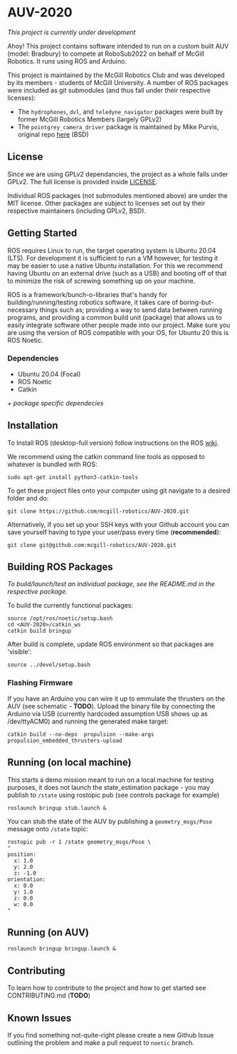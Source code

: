 # AUV-2020

*This project is currently under development*

Ahoy! This project contains software intended to run on a custom built AUV (model: Bradbury) to compete at RoboSub2022 on behalf of McGill Robotics. It runs using ROS and Arduino.

This project is maintained by the McGill Robotics Club and was developed by its members - students of McGill University. 
A number of ROS packages were included as git submodules (and thus fall under their respective licenses): 
- The `hydrophones`, `dvl`, and `teledyne_navigator` packages were built by former McGill Robotics Members (largely GPLv2)
- The `pointgrey_camera_driver` package is maintained by Mike Purvis, original repo [here](https://github.com/ros-drivers/pointgrey_camera_driver) (BSD)


## License

Since we are using GPLv2 dependancies, the project as a whole falls 
under GPLv2. The full license is provided inside [LICENSE](LICENSE).

Individual ROS packages (not submodules mentioned above) are under the MIT license. Other packages are subject to licenses set 
out by their respective maintainers (including GPLv2, BSD). 


## Getting Started

ROS requires Linux to run, the target operating system is Ubuntu 20.04 (LTS). For development it is sufficient to run a VM however, 
for testing it may be easier to use a native Ubuntu installation. For this we recommend having Ubuntu on an external drive (such as a USB) 
and booting off of that to minimize the risk of screwing something up on your machine. 

ROS is a framework/bunch-o-libraries that's handy for building/running/testing robotics software, it takes care of boring-but-necessary 
things such as; providing a way to send data between running programs, and providing a common build unit (package) that allows us to 
easily integrate software other people made into our project. Make sure you are using the version of ROS compatible with your OS, for 
Ubuntu 20 this is ROS Noetic.


### Dependencies

- Ubuntu 20.04 (Focal)
- ROS Noetic
- Catkin

*+ package specific dependecies*


## Installation 

To Install ROS (desktop-full version) follow instructions on the ROS [wiki](http://wiki.ros.org/noetic/Installation/Ubuntu).

We recommend using the catkin command line tools as opposed to whatever is bundled with ROS:

    sudo apt-get install python3-catkin-tools

To get these project files onto your computer using git navigate to a desired folder and do:

    git clone https://github.com/mcgill-robotics/AUV-2020.git
  
Alternatively, if you set up your SSH keys with your Github account you can save yourself having to type your user/pass every 
time (**recommended**):

    git clone git@github.com:mcgill-robotics/AUV-2020.git


## Building ROS Packages

*To build/launch/test an individual package, see the README.md in the respective package.*

To build the currently functional packages:

	source /opt/ros/noetic/setup.bash
	cd <AUV-2020>/catkin_ws
	catkin build bringup

After build is complete, update ROS environment so that packages are 'visible':

	source ../devel/setup.bash
  
### Flashing Firmware

If you have an Arduino you can wire it up to emmulate the thrusters on the AUV (see schematic - **TODO**). Upload the 
binary file by connecting the Arduino via USB (currently hardcoded assumption USB shows up as /dev/ttyACM0) and running 
the generated make target:

    catkin build --no-deps  propulsion --make-args propulsion_embedded_thrusters-upload


## Running (on local machine)

This starts a demo mission meant to run on a local machine for testing purposes, it does not launch the state_estimation
package - you may publish to `/state` using rostopic pub (see controls package for example)

    roslaunch bringup stub.launch & 
    
You can stub the state of the AUV by publishing a `geometry_msgs/Pose` message onto `/state` topic:

	rostopic pub -r 1 /state geometry_msgs/Pose \
	"
	position:
	  x: 1.0
	  y: 2.0
	  z: -1.0
	orientation:
	  x: 0.0
	  y: 1.0
	  z: 0.0
	  w: 0.0
	" 


## Running (on AUV)
 
    roslaunch bringup bringup.launch & 


## Contributing

To learn how to contribute to the project and how to get started see CONTRIBUTING.md (**TODO**)


## Known Issues

If you find something not-quite-right please create a new Github Issue outlining the problem and make a pull request to `noetic` branch.
